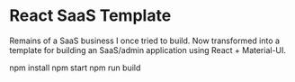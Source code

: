 # React SaaS Template

Remains of a SaaS business I once tried to build. Now transformed into a template for building an SaaS/admin application using React + Material-UI.

npm install
npm start
npm run build
